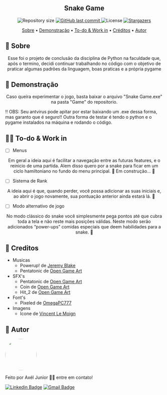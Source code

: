 <h2 align="center">Snake Game</h2>

<p align="center">

  <img alt="Repository size" src="https://img.shields.io/github/repo-size/axeljunior/Snake-game">
  
  <a href="https://github.com/axeljunior/Snake-game/commits/master">
    <img alt="GitHub last commit" src="https://img.shields.io/github/last-commit/axeljunior/Snake-game">
  </a>
    
   <img alt="License" src="https://img.shields.io/badge/license-MIT-brightgreen">
   
   <a href="https://github.com/axeljunior/Snake-game">
    <img alt="Stargazers" src="https://img.shields.io/github/stars/axeljunior/Snake-game?style=social">
  </a>
 
</p>

<p align="center">
 <a href="#Sobre">Sobre</a> •
 <a href="#Demonstrac-oes">Demonstração</a> • 
 <a href="#todo">To-do & Work in</a> • 
 <a href="#creditos">Créditos</a> • 
 <a href="#autor">Autor</a>
</p>

<h2 id="Sobre">🔖 Sobre</h2>
<p align="center">Esse foi o projeto de conclusão da disciplina de Python na faculdade que, após o termino, decidi continuar trabalhando no código com o objetivo de praticar algumas padrões da linguagem, boas praticas e a própria pygame</p>

<h2 id="Demonstrac-oes">💼 Demonstração</h2>

<p align="center">Caso queira experimentar o jogo, basta baixar o arquivo "Snake Game.exe" na pasta "Game" do repositorio.</p>
<p> ‼️ OBS: Seu antvirus pode apitar por estar baixando um .exe dessa forma, mas garanto que é seguro!! Outra forma de testar é tendo o python e o pygame instalados na máquina e rodando o código.</p>

<h2 id="todo">👨‍💻 To-do & Work in</h2>

- [ ] Menus 
<p align="center"> Em geral a ideia aqui é facilitar a navegação entre as futuras features, e o reinicio de uma partida. Alem disso quero por a snake para ficar em um ciclo hamiltoniano no fundo do menu principal. 🚧 Em construção... 🚧</p>

- [ ] Sistema de Rank
<p align="center"> A ideia aqui é que, quando perder, você possa adicionar as suas iniciais e, ao abrir o jogo novamente, sua pontuação anterior ainda estará lá. 🛑</p>

- [ ] Modo alternativo de jogo
<p align="center"> No modo clássico do snake você simplesmente pega pontos até que cubra toda a tela e não reste mais posições válidas. Neste modo serão adicionados “power-ups” comidas especiais que deem habilidades para a snake. 🛑</p>

<h2 id="creditos">🤝 Creditos</h2>

<!--ts-->
   * Musicas
     * Powerup! de <a href="https://www.youtube.com/watch?v=mrgVpZhjOWk">Jeremy Blake</a>
     * Pentatonic de <a href="https://opengameart.org/content/8-bit-looping-pentatonic-music">Open Game Art</a>
   * SFX's
     * Pentatonic de <a href="https://opengameart.org/content/8-bit-looping-pentatonic-music">Open Game Art</a>
     * Coin de <a href="https://opengameart.org/content/plingy-coin">Open Game Art</a>
     * Hit_2 de <a href="https://opengameart.org/content/8-bit-sound-effects-library">Open Game Art</a>
   * Font's
     * Pixeled de <a href="https://www.dafont.com/pt/pixeled.font">OmegaPC777</a>
   * Imagens
     * Icone de <a href="https://icon-icons.com/users/5PD4hLKzPcodcgTEWk75F/icon-sets/">Vincent Le Moign</a>
<!--te-->
<h2 id="autor">👾 Autor</h2>

<img style="border-radius: 50%;" src="https://avatars.githubusercontent.com/u/57641489?v=4" width="100px;" alt=""/>

Feito por Axél Junior 👋🏽 entre em contato!

[![Linkedin Badge](https://img.shields.io/badge/-Axel-júnior?style=flat-square&logo=Linkedin&logoColor=white&link=https://www.linkedin.com/in/axel-júnior/)](https://www.linkedin.com/in/axel-júnior/) 
[![Gmail Badge](https://img.shields.io/badge/-alexandre_junior@id.uff.br-c14438?style=flat-square&logo=Gmail&logoColor=white&link=mailto:alexandre_junior@id.uff.br)](mailto:alexandre_junior@id.uff.br)
